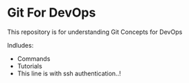 # Git For DevOps


This repository is for understanding Git Concepts for DevOps


Indludes:

- Commands
- Tutorials
- This line is with ssh authentication..!


